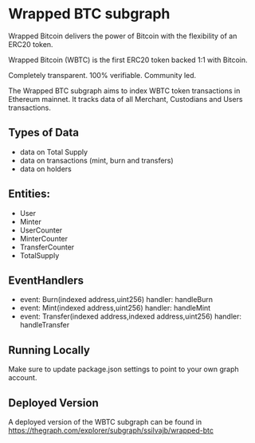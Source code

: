 # Wrapped BTC subgraph

Wrapped Bitcoin delivers the power of Bitcoin with the flexibility of an ERC20 token.

Wrapped Bitcoin (WBTC) is the first ERC20 token backed 1:1 with Bitcoin.

Completely transparent. 100% verifiable. Community led.

The Wrapped BTC subgraph aims to index WBTC token transactions in Ethereum mainnet. It tracks data of all Merchant, Custodians and Users transactions.

## Types of Data

- data on Total Supply
- data on transactions (mint, burn and transfers)
- data on holders

## Entities:

- User
- Minter
- UserCounter
- MinterCounter
- TransferCounter
- TotalSupply

## EventHandlers
- event: Burn(indexed address,uint256)
  handler: handleBurn
- event: Mint(indexed address,uint256)
  handler: handleMint
- event: Transfer(indexed address,indexed address,uint256)
  handler: handleTransfer

## Running Locally

Make sure to update package.json settings to point to your own graph account.

## Deployed Version

A deployed version of the WBTC subgraph can be found in https://thegraph.com/explorer/subgraph/ssilvajb/wrapped-btc


